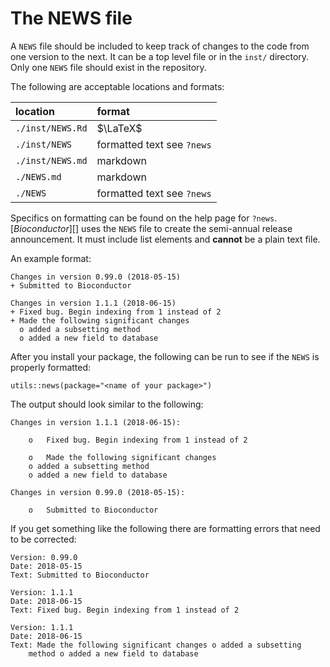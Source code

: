 # The NEWS file

A `NEWS` file should be included to keep track of changes to the code from one version to the next. It can be a top level file or in the `inst/` directory. Only one `NEWS` file should exist in the repository.

The following are acceptable locations and formats:

<table>
<thead>
<tr class="header">
<th style="text-align: left;">location</th>
<th style="text-align: left;">format</th>
</tr>
</thead>
<tbody>
<tr class="odd">
<td style="text-align: left;"><code>./inst/NEWS.Rd</code></td>
<td style="text-align: left;"><span
class="math inline">$\LaTeX$</span></td>
</tr>
<tr class="even">
<td style="text-align: left;"><code>./inst/NEWS</code></td>
<td style="text-align: left;">formatted text see <code>?news</code></td>
</tr>
<tr class="odd">
<td style="text-align: left;"><code>./inst/NEWS.md</code></td>
<td style="text-align: left;">markdown</td>
</tr>
<tr class="even">
<td style="text-align: left;"><code>./NEWS.md</code></td>
<td style="text-align: left;">markdown</td>
</tr>
<tr class="odd">
<td style="text-align: left;"><code>./NEWS</code></td>
<td style="text-align: left;">formatted text see <code>?news</code></td>
</tr>
</tbody>
</table>

Specifics on formatting can be found on the help page for `?news`. \[*Bioconductor*\]\[\] uses the `NEWS` file to create the semi-annual release announcement. It must include list elements and **cannot** be a plain text file.

An example format:

    Changes in version 0.99.0 (2018-05-15)
    + Submitted to Bioconductor
    
    Changes in version 1.1.1 (2018-06-15)
    + Fixed bug. Begin indexing from 1 instead of 2
    + Made the following significant changes
      o added a subsetting method
      o added a new field to database

After you install your package, the following can be run to see if the `NEWS` is properly formatted:

    utils::news(package="<name of your package>")

The output should look similar to the following:

    Changes in version 1.1.1 (2018-06-15):
    
        o   Fixed bug. Begin indexing from 1 instead of 2
    
        o   Made the following significant changes
        o added a subsetting method
        o added a new field to database
    
    Changes in version 0.99.0 (2018-05-15):
    
        o   Submitted to Bioconductor

If you get something like the following there are formatting errors that need to be corrected:

    Version: 0.99.0
    Date: 2018-05-15
    Text: Submitted to Bioconductor
    
    Version: 1.1.1
    Date: 2018-06-15
    Text: Fixed bug. Begin indexing from 1 instead of 2
    
    Version: 1.1.1
    Date: 2018-06-15
    Text: Made the following significant changes o added a subsetting
        method o added a new field to database
